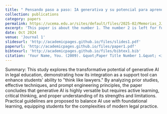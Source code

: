```yaml
---
title: " Pensando paso a paso: IA generativa y su potencial para aprender Derecho"
collection: publications
category: papers
permalink: https://ucema.edu.ar/sites/default/files/2025-02/Memorias_JJI_2024.pdf
excerpt: 'This paper is about the number 1. The number 2 is left for future work.'
date: Oct 2024
venue: 'Journal 1'
slidesurl: 'http://academicpages.github.io/files/slides1.pdf'
paperurl: 'http://academicpages.github.io/files/paper1.pdf'
bibtexurl: 'http://academicpages.github.io/files/bibtex1.bib'
citation: 'Your Name, You. (2009). &quot;Paper Title Number 1.&quot; <i>Journal 1</i>. 1(1).'
---
```

Summary: This study explores the transformative potential of generative AI in legal education, demonstrating how its integration as a support tool can enhance students' ability to "think like lawyers." By analyzing prior studies, effective techniques, and prompt engineering principles, the paper concludes that generative AI is highly versatile but requires active learning, critical thinking, and proper understanding of its strengths and limitations. Practical guidelines are proposed to balance AI use with foundational learning, equipping students for the complexities of modern legal practice.
